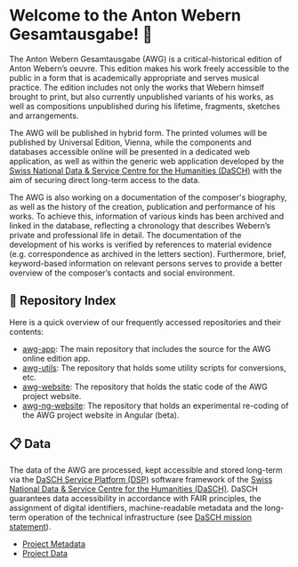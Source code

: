 # Welcome to the Anton Webern Gesamtausgabe! 🙌 

The Anton Webern Gesamtausgabe (AWG) is a critical-historical edition of Anton Webern’s oeuvre. This edition makes his work freely accessible to the public in a form that is academically appropriate and serves musical practice. The edition includes not only the works that Webern himself brought to print, but also currently unpublished variants of his works, as well as compositions unpublished during his lifetime, fragments, sketches and arrangements. 

The AWG will be published in hybrid form. The printed volumes will be published by Universal Edition, Vienna, while the components and databases accessible online will be presented in a dedicated web application, as well as within the generic web application developed by the [Swiss National Data & Service Centre for the Humanities (DaSCH)](https://www.dasch.swiss/) with the aim of securing direct long-term access to the data. 

The AWG is also working on a documentation of the composer's biography, as well as the history of the creation, publication and performance of his works. To achieve this, information of various kinds has been archived and linked in the database, reflecting a chronology that describes Webern’s private and professional life in detail. The documentation of the development of his works is verified by references to material evidence (e.g. correspondence as archived in the letters section). Furthermore, brief, keyword-based information on relevant persons serves to provide a better overview of the composer’s contacts and social environment.

## 🔭 Repository Index

Here is a quick overview of our frequently accessed repositories and their contents:

- [awg-app](https://github.com/webern-unibas-ch/awg-app): The main repository that includes the source for the AWG online edition app.
- [awg-utils](https://github.com/webern-unibas-ch/awg-utils): The repository that holds some utility scripts for conversions, etc.
- [awg-website](https://github.com/webern-unibas-ch/awg-website): The repository that holds the static code of the AWG project website.
- [awg-ng-website](https://github.com/webern-unibas-ch/awg-ng-website): The repository that holds an experimental re-coding of the AWG project website in Angular (beta).

## 📋 Data 

The data of the AWG are processed, kept accessible and stored long-term via the [DaSCH Service Platform (DSP)](https://www.dasch.swiss/dsp-app) software framework of the [Swiss National Data & Service Centre for the Humanities (DaSCH)](https://www.dasch.swiss/). DaSCH guarantees data accessibility in accordance with FAIR principles, the assignment of digital identifiers, machine-readable metadata and the long-term operation of the technical infrastructure (see [DaSCH mission statement](https://www.dasch.swiss/mission)).

* [Project Metadata](https://ark.dasch.swiss/ark:/72163/1/0806)
* [Project Data](https://admin.dasch.swiss/project/ot7I2nU-SdeXIf17LX_h3g)
